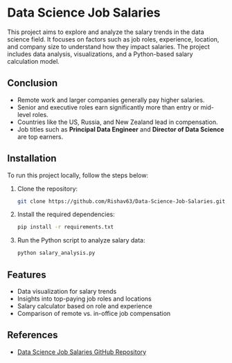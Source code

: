 # Data Science Job Salaries

This project aims to explore and analyze the salary trends in the data science field. It focuses on factors such as job roles, experience, location, and company size to understand how they impact salaries. The project includes data analysis, visualizations, and a Python-based salary calculation model.

## Conclusion

- Remote work and larger companies generally pay higher salaries.
- Senior and executive roles earn significantly more than entry or mid-level roles.
- Countries like the US, Russia, and New Zealand lead in compensation.
- Job titles such as **Principal Data Engineer** and **Director of Data Science** are top earners.

## Installation

To run this project locally, follow the steps below:

1. Clone the repository:
    ```bash
    git clone https://github.com/Rishav63/Data-Science-Job-Salaries.git
    ```

2. Install the required dependencies:
    ```bash
    pip install -r requirements.txt
    ```

3. Run the Python script to analyze salary data:
    ```bash
    python salary_analysis.py
    ```

## Features

- Data visualization for salary trends
- Insights into top-paying job roles and locations
- Salary calculator based on role and experience
- Comparison of remote vs. in-office job compensation

## References

- [Data Science Job Salaries GitHub Repository](https://github.com/Rishav63/Data-Science-Job-Salaries.git)
